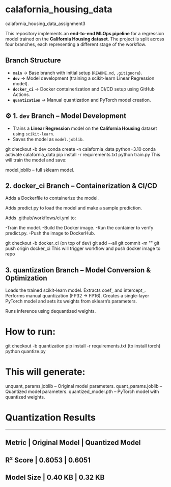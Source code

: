 # calafornia_housing_data
calafornia_housing_data_assignment3

This repository implements an **end-to-end MLOps pipeline** for a regression model trained on the **California Housing dataset**. The project is split across four branches, each representing a different stage of the workflow.

##  Branch Structure

- **`main`** → Base branch with initial setup (`README.md`, `.gitignore`).
- **`dev`** → Model development (training a scikit-learn Linear Regression model).
- **`docker_ci`** → Docker containerization and CI/CD setup using GitHub Actions.
- **`quantization`** → Manual quantization and PyTorch model creation.

## ⚙️ 1. `dev` Branch – Model Development

- Trains a **Linear Regression** model on the **California Housing** dataset using `scikit-learn`.
- Saves the model as `model.joblib`.

git checkout -b dev
conda create -n calafornia_data python=3.10
conda activate calafornia_data
pip install -r requirements.txt
python train.py
This will train the model and save:

model.joblib – full sklearn model.

## 2. docker_ci Branch – Containerization & CI/CD
Adds a Dockerfile to containerize the model.

Adds predict.py to load the model and make a sample prediction.

Adds .github/workflows/ci.yml to:

-Train the model.
-Build the Docker image.
-Run the container to verify predict.py.
-Push the image to DockerHub.

git checkout -b docker_ci (on top of dev)
git add --all
git commit -m ""
git push origin docker_ci 
This will trigger workflow and push docker image to repo

## 3. quantization Branch – Model Conversion & Optimization
Loads the trained scikit-learn model.
Extracts coef_ and intercept_.
Performs manual quantization (FP32 → FP16).
Creates a single-layer PyTorch model and sets its weights from sklearn’s parameters.

Runs inference using dequantized weights.

# How to run:

git checkout -b quantization
pip install -r requirements.txt (to install torch)
python quantize.py
# This will generate:
unquant_params.joblib – Original model parameters.
quant_params.joblib – Quantized model parameters.
quantized_model.pth – PyTorch model with quantized weights.

# Quantization Results
--------------------------------------------
Metric	| Original Model	| Quantized Model
-------------------------------------------
R² Score |	0.6053	         |  0.6051
---------------------------------------------
Model Size  |	0.40 KB	      |  0.32 KB
-----------------------------------------------